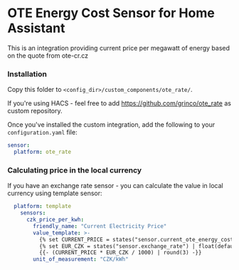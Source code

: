 # OTE Energy Cost Sensor for Home Assistant

This is an integration providing current price per megawatt of energy based on the quote
from ote-cr.cz

### Installation

Copy this folder to `<config_dir>/custom_components/ote_rate/`.

If you're using HACS - feel free to add https://github.com/grinco/ote_rate as custom repository.

Once you've installed the custom integration, add the following to your `configuration.yaml` file:

```yaml
sensor:
  platform: ote_rate
```

### Calculating price in the local currency

If you have an exchange rate sensor - you can calculate the value in local currency using template sensor:
```yaml
  platform: template
    sensors:
      czk_price_per_kwh:
        friendly_name: "Current Electricity Price"
        value_template: >-
          {% set CURRENT_PRICE = states("sensor.current_ote_energy_cost") | float(default='none') %}
          {% set EUR_CZK = states("sensor.exchange_rate") | float(default='none') %}
          {{- (CURRENT_PRICE * EUR_CZK / 1000) | round(3) -}}
        unit_of_measurement: "CZK/kWh"
```

